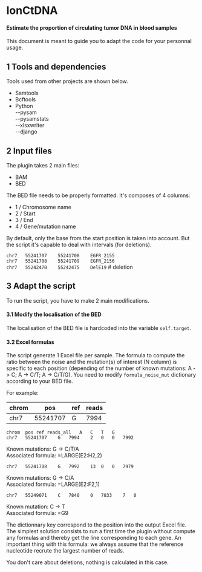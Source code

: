 # IonCtDNA
#### Estimate the proportion of circulating tumor DNA in blood samples

This document is meant to guide you to adapt the code for your personnal usage.

## 1 Tools and dependencies
Tools used from other projects are shown below.

- Samtools
- Bcftools
- Python   
--pysam   
--pysamstats  
--xlsxwriter   
--django   

## 2 Input files
The plugin takes 2 main files:
- BAM
- BED

The BED file needs to be properly formatted. It's composes of 4 columns:
- 1 / Chromosome name
- 2 / Start
- 3 / End
- 4 / Gene/mutation name

By default, only the base from the start position is taken into account. But the script it's capable to deal with intervals (for deletions).

`chr7	55241707	55241708	EGFR_2155`  
`chr7	55241708	55241709	EGFR_2156`  
`chr7	55242470	55242475	DelE19` # deletion  

## 3 Adapt the script

To run the script, you have to make 2 main modifications.

#### 3.1 Modify the localisation of the BED

The localisation of the BED file is hardcoded into the variable `self.target`.

#### 3.2 Excel formulas

The script generate 1 Excel file per sample. The formula to compute the ratio between the noise and the mutation(s) of interest (N column) is specific to each position (depending of the number of known mutations: A -> C; A -> C/T; A -> C/T/G). You need to modify `formula_noise_mut` dictionary according to your BED file.

For example:


chrom | pos | ref | reads
----- | --- | --- | -----
chr7 | 55241707 | G | 7994


`chrom	pos	ref	reads_all	A	C	T	G`  
`chr7	55241707	G	7994	2	0	0	7992`

Known  mutations: G -> C/T/A  
Associated formula: =LARGE(E2:H2,2)

`chr7	55241708	G	7992	13	0	0	7979`

Known  mutations: G -> C/A  
Associated formula: =LARGE(E2:F2,1)

`chr7	55249071	C	7840	0	7833	7	0`

Known  mutation: C -> T  
Associated formula: =G9

The dictionnary key correspond to the position into the output Excel file. The simplest solution consists to run a first time the plugin without compute any formulas and thereby get the line corresponding to each gene.
An important thing with this formula: we always assume that the reference nucleotide recrute the largest number of reads.

You don't care about deletions, nothing is calculated in this case.